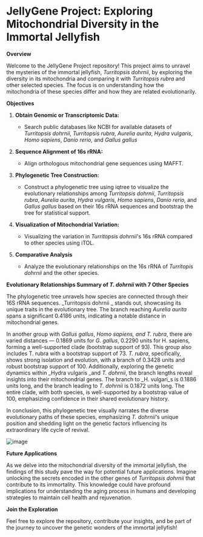 # JellyGene Project: Exploring Mitochondrial Diversity in the Immortal Jellyfish

**Overview**

Welcome to the JellyGene Project repository! This project aims to unravel the mysteries of the immortal jellyfish, _Turritopsis dohrnii_, by exploring the diversity in its mitochondria and comparing it with _Turritopsis rubra_ and other selected species. The focus is on understanding how the mitochondria of these species differ and how they are related evolutionarily.

**Objectives**

1. **Obtain Genomic or Transcriptomic Data:**
   - Search public databases like NCBI for available datasets of _Turritopsis dohrnii_, _Turritopsis rubra_, _Aurelia aurita_, _Hydra vulgaris_, _Homo sapiens_, _Danio rerio,_ and _Gallus gallus_

2. **Sequence Alignment of 16s rRNA:**
   - Align orthologous mitochondrial gene sequences using MAFFT.

3. **Phylogenetic Tree Construction:**
   - Construct a phylogenetic tree using iqtree to visualize the evolutionary relationships among _Turritopsis dohrnii_, _Turritopsis rubra_, _Aurelia aurita_, _Hydra vulgaris_, _Homo sapiens_, _Danio rerio,_ and _Gallus gallus_ based on their 16s rRNA sequences and bootstrap the tree for statistical support.

4. **Visualization of Mitochondrial Variation:**
   - Visualizing the variation in _Turritopsis dohrnii_'s 16s rRNA compared to other species using iTOL.

5. **Comparative Analysis**
   - Analyze the evolutionary relationships on the 16s rRNA of _Turritopis dohrnii_ and the other species.


**Evolutionary Relationships Summary of _T. dohrnii_ with 7 Other Species**

The phylogenetic tree unravels how species are connected through their 16S rRNA sequences. _Turritopsis dohrnii _ stands out, showcasing its unique traits in the evolutionary tree. The branch reaching _Aurelia aurita_ spans a significant 0.4186 units, indicating a notable distance in mitochondrial genes.

In another group with _Gallus gallus_, _Homo sapiens, and T. rubra_, there are varied distances — 0.1869 units for _G. gallus_, 0.2290 units for H. sapiens, forming a well-supported clade (bootstrap support of 93). This group also includes T. rubra with a bootstrap support of 73. _T. rubra_, specifically, shows strong isolation and evolution, with a branch of 0.3428 units and robust bootstrap support of 100. Additionally, exploring the genetic dynamics within _Hydra vulgaris _and _T. dohrnii_, the branch lengths reveal insights into their mitochondrial genes. The branch to _H. vulgari_s is 0.1886 units long, and the branch leading to _T. dohrnii_ is 0.1872 units long. The entire clade, with both species, is well-supported by a bootstrap value of 100, emphasizing confidence in their shared evolutionary history.

In conclusion, this phylogenetic tree visually narrates the diverse evolutionary paths of these species, emphasizing _T. dohrnii_'s unique position and shedding light on the genetic factors influencing its extraordinary life cycle of revival.

![image](https://github.com/imanalo03/Turritopsis-dohrnii/assets/147445291/14e64d94-6702-40b5-a369-843c4aea74d4)

**Future Applications**

As we delve into the mitochondrial diversity of the immortal jellyfish, the findings of this study pave the way for potential future applications. Imagine unlocking the secrets encoded in the other genes of _Turritopsis dohrnii_ that contribute to its immortality. This knowledge could have profound implications for understanding the aging process in humans and developing strategies to maintain cell health and rejuvenation.

**Join the Exploration**

Feel free to explore the repository, contribute your insights, and be part of the journey to uncover the genetic wonders of the immortal jellyfish!





